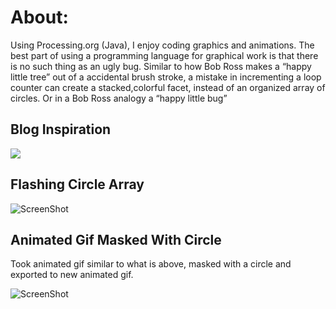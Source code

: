 # About:

Using Processing.org (Java), I enjoy coding graphics and animations. The best part of using a programming language for graphical work is that there is no such thing as an ugly bug. Similar to how Bob Ross makes a “happy little tree” out of a accidental brush stroke, a mistake in incrementing a loop counter can create a stacked,colorful facet, instead of an organized array of circles. Or in a Bob Ross analogy a “happy little bug”

## Blog Inspiration

[//]: # (Comment for example of linking)

[//]: #[![](https://github.com/dunhampa/Processing-Projects/blob/master/CircleBlogInspiration/example_20190012.png)](https://github.com/dunhampa/A_Happy_Little_Bug/tree/master/CircleBlogInspiration)

[![](https://github.com/dunhampa/Processing-Projects/blob/master/CircleBlogInspiration/example_20190012.png)](#)



## Flashing Circle Array

![ScreenShot](https://github.com/dunhampa/Processing-Projects/blob/master/FlashingCircleArray/data/FlashingCirclesProcessedSmallv2.gif)

## Animated Gif Masked With Circle

Took animated gif similar to what is above, masked with a circle and exported to new animated gif.

![ScreenShot](https://github.com/dunhampa/Processing-Projects/blob/master/AnimatedGifMaskedWithCircle/example%20output/AniGifMaskStillGiffed.gif)


